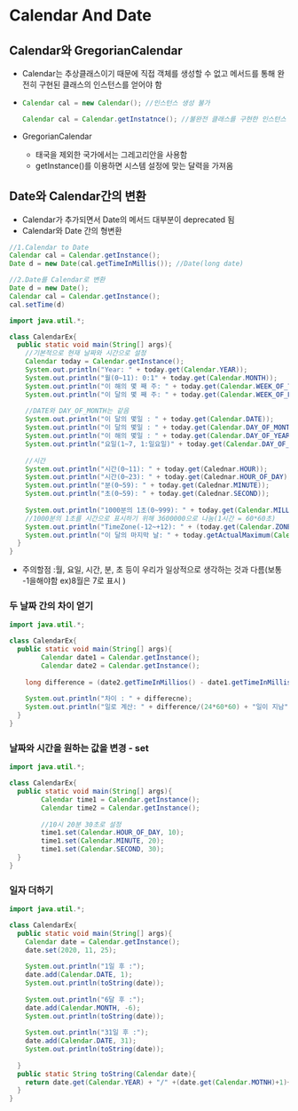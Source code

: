 # Calendar And Date

## Calendar와 GregorianCalendar

- Calendar는 추상클래스이기 때문에 직접 객체를 생성할 수 없고 메서드를 통해 완전히 구현된 클래스의 인스턴스를 얻어야 함

- ```java
  Calendar cal = new Calendar(); //인스턴스 생성 불가
  
  Calendar cal = Calendar.getInstatnce(); //불완전 클래스를 구현한 인스턴스 반환
  ```

- GregorianCalendar

  - 태국을 제외한 국가에서는 그레고리안을 사용함
  - getInstance()를 이용하면 시스템 설정에 맞는 달력을 가져옴

## Date와 Calendar간의 변환

- Calendar가 추가되면서 Date의 메서드 대부분이 deprecated 됨
- Calendar와 Date 간의 형변환

```java
//1.Calendar to Date
Calendar cal = Calendar.getInstance();
Date d = new Date(cal.getTimeInMillis()); //Date(long date)

//2.Date를 Calendar로 변환
Date d = new Date();
Calendar cal = Calendar.getInstance();
cal.setTime(d)
```

```java
import java.util.*;

class CalendarEx{
  public static void main(String[] args){
    //기본적으로 현재 날짜와 시간으로 설정
    Calendar today = Calendar.getInstance();
    System.out.println("Year: " + today.get(Calendar.YEAR));
    System.out.println("월(0~11): 0:1" + today.get(Calendar.MONTH));
    System.out.println("이 해의 몇 째 주: " + today.get(Calendar.WEEK_OF_YEAR));
    System.out.println("이 달의 몇 째 주: " + today.get(Calendar.WEEK_OF_MONTH));
    
    //DATE와 DAY_OF_MONTH는 같음
    System.out.println("이 달의 몇일 : " + today.get(Calendar.DATE));
    System.out.println("이 달의 몇일 : " + today.get(Calendar.DAY_OF_MONTH));
    System.out.println("이 해의 몇일 : " + today.get(Calendar.DAY_OF_YEAR));
    System.out.println("요일(1~7, 1:일요일)" + today.get(Calendar.DAY_OF_WEEK));
    
    //시간
    System.out.println("시간(0~11): " + today.get(Calednar.HOUR));
    System.out.println("시간(0~23): " + today.get(Calednar.HOUR_OF_DAY));
    System.out.println("분(0~59): " + today.get(Calednar.MINUTE));
    System.out.println("초(0~59): " + today.get(Calednar.SECOND));
    
    System.out.println("1000분의 1초(0~999): " + today.get(Calendar.MILLISECOND));
    //1000분의 1초를 시간으로 표시하기 위해 3600000으로 나눔(1시간 = 60*60초)
    System.out.println("TimeZone(-12~+12): " + (today.get(Calendar.ZONE_OFFSET)/(60*60*1000)));
    System.out.println("이 달의 마지막 날: " + today.getActualMaximum(Calendar.DATE));
  }
}
```

- 주의할점 :월, 요일, 시간, 분, 초 등이 우리가 일상적으로 생각하는 것과 다름(보통 -1을해야함 ex)8월은 7로 표시 )

### 두 날짜 간의 차이 얻기

```java
import java.util.*;

class CalendarEx{
  public static void main(String[] args){
    	Calendar date1 = Calendar.getInstance();
    	Calendar date2 = Calendar.getInstance();
   
    long difference = (date2.getTimeInMillios() - date1.getTimeInMillis())/1000;
    
    System.out.println("차이 : " + differecne);
    System.out.println("일로 계산: " + difference/(24*60*60) + "일이 지남");
  }
}
```

### 날짜와 시간을 원하는 값을 변경 - set

```java
import java.util.*;

class CalendarEx{
  public static void main(String[] args){
    	Calendar time1 = Calendar.getInstance();
    	Calendar time2 = Calendar.getInstance();
   
    	//10시 20분 30초로 설정
    	time1.set(Calendar.HOUR_OF_DAY, 10);
    	time1.set(Calendar.MINUTE, 20);
    	time1.set(Calendar.SECOND, 30);
  }
}
```

### 일자 더하기

```java
import java.util.*;

class CalendarEx{
  public static void main(String[] args){
    Calendar date = Calendar.getInstance();
    date.set(2020, 11, 25);
    
    System.out.println("1일 후 :");
   	date.add(Calendar.DATE, 1);
    System.out.println(toString(date));
    
    System.out.println("6달 후 :");
   	date.add(Calendar.MONTH, -6);
    System.out.println(toString(date));
    
    System.out.println("31일 후 :");
   	date.add(Calendar.DATE, 31);
    System.out.println(toString(date));
    
  }
  public static String toString(Calendar date){
    return date.get(Calendar.YEAR) + "/" +(date.get(Calendar.MOTNH)+1)+ "/" + date.get(Calendar.DATE));
  }
}
```

